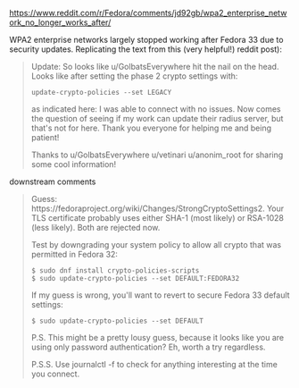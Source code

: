 https://www.reddit.com/r/Fedora/comments/jd92gb/wpa2_enterprise_network_no_longer_works_after/

WPA2 enterprise networks largely stopped working after Fedora 33 due to security updates. Replicating the text from this (very helpful!) reddit post):

<blockquote>
Update: So looks like u/GolbatsEverywhere hit the nail on the head. Looks like after setting the phase 2 crypto settings with:

```
update-crypto-policies --set LEGACY 
```

as indicated here: I was able to connect with no issues. Now comes the question of seeing if my work can update their radius server, but that's not for here. Thank you everyone for helping me and being patient!

Thanks to u/GolbatsEverywhere u/vetinari u/anonim_root for sharing some cool information!

</blockquote>

downstream comments
<blockquote>
  Guess: https://fedoraproject.org/wiki/Changes/StrongCryptoSettings2. Your TLS certificate probably uses either SHA-1 (most likely) or RSA-1028 (less likely). Both are rejected now.

Test by downgrading your system policy to allow all crypto that was permitted in Fedora 32:
```
$ sudo dnf install crypto-policies-scripts
$ sudo update-crypto-policies --set DEFAULT:FEDORA32
```
If my guess is wrong, you'll want to revert to secure Fedora 33 default settings:
```
$ sudo update-crypto-policies --set DEFAULT
```
P.S. This might be a pretty lousy guess, because it looks like you are using only password authentication? Eh, worth a try regardless.

P.S.S. Use journalctl -f to check for anything interesting at the time you connect.
 </blockquote>
